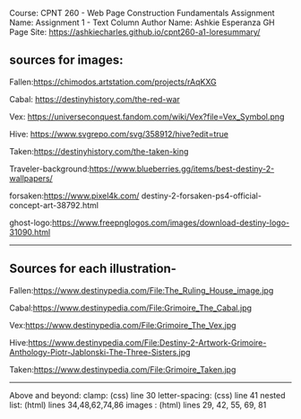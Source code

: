 Course: CPNT 260 - Web Page Construction Fundamentals
Assignment Name: Assignment 1 - Text Column
Author Name: Ashkie Esperanza
GH Page Site: https://ashkiecharles.github.io/cpnt260-a1-loresummary/
## sources for images:

Fallen:https://chimodos.artstation.com/projects/rAqKXG

Cabal: https://destinyhistory.com/the-red-war

Vex: https://universeconquest.fandom.com/wiki/Vex?file=Vex_Symbol.png

Hive: https://www.svgrepo.com/svg/358912/hive?edit=true

Taken:https://destinyhistory.com/the-taken-king

Traveler-background:https://www.blueberries.gg/items/best-destiny-2-wallpapers/

forsaken:https://www.pixel4k.com/
destiny-2-forsaken-ps4-official-concept-art-38792.html

ghost-logo:https://www.freepnglogos.com/images/download-destiny-logo-31090.html

---------------
## Sources for each illustration-
Fallen:https://www.destinypedia.com/File:The_Ruling_House_image.jpg

Cabal:https://www.destinypedia.com/File:Grimoire_The_Cabal.jpg

Vex:https://www.destinypedia.com/File:Grimoire_The_Vex.jpg

Hive:https://www.destinypedia.com/File:Destiny-2-Artwork-Grimoire-Anthology-Piotr-Jablonski-The-Three-Sisters.jpg

Taken:https://www.destinypedia.com/File:Grimoire_Taken.jpg

-------
Above and beyond:
clamp: (css) line 30
letter-spacing: (css) line 41
nested list: (html) lines 34,48,62,74,86
images : (html) lines 29, 42, 55, 69, 81

